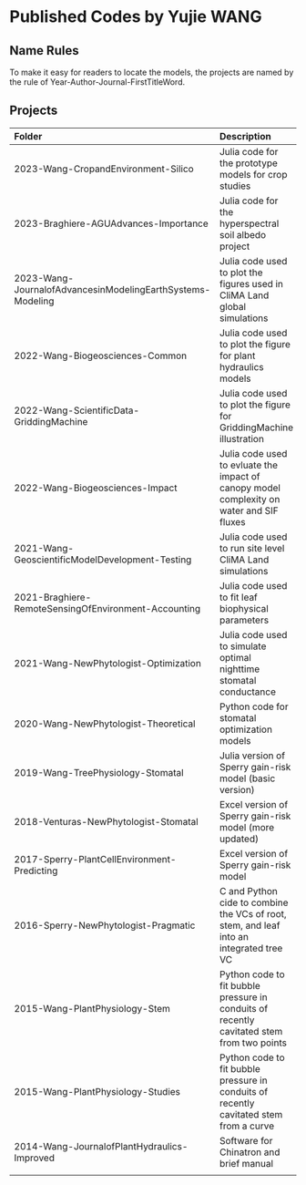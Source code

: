 # Published Codes by Yujie WANG

## Name Rules
To make it easy for readers to locate the models, the projects are named by the rule of Year-Author-Journal-FirstTitleWord.

## Projects
| Folder                                                     | Description                                                                               |
|:-----------------------------------------------------------|:------------------------------------------------------------------------------------------|
| 2023-Wang-CropandEnvironment-Silico                        | Julia code for the prototype models for crop studies                                      |
| 2023-Braghiere-AGUAdvances-Importance                      | Julia code for the hyperspectral soil albedo project                                      |
| 2023-Wang-JournalofAdvancesinModelingEarthSystems-Modeling | Julia code used to plot the figures used in CliMA Land global simulations                 |
| 2022-Wang-Biogeosciences-Common                            | Julia code used to plot the figure for plant hydraulics models                            |
| 2022-Wang-ScientificData-GriddingMachine                   | Julia code used to plot the figure for GriddingMachine illustration                       |
| 2022-Wang-Biogeosciences-Impact                            | Julia code used to evluate the impact of canopy model complexity on water and SIF fluxes  |
| 2021-Wang-GeoscientificModelDevelopment-Testing            | Julia code used to run site level CliMA Land simulations                                  |
| 2021-Braghiere-RemoteSensingOfEnvironment-Accounting       | Julia code used to fit leaf biophysical parameters                                        |
| 2021-Wang-NewPhytologist-Optimization                      | Julia code used to simulate optimal nighttime stomatal conductance                        |
| 2020-Wang-NewPhytologist-Theoretical                       | Python code for stomatal optimization models                                              |
| 2019-Wang-TreePhysiology-Stomatal                          | Julia version of Sperry gain-risk model (basic version)                                   |
| 2018-Venturas-NewPhytologist-Stomatal                      | Excel version of Sperry gain-risk model (more updated)                                    |
| 2017-Sperry-PlantCellEnvironment-Predicting                | Excel version of Sperry gain-risk model                                                   |
| 2016-Sperry-NewPhytologist-Pragmatic                       | C and Python cide to combine the VCs of root, stem, and leaf into an integrated tree VC   |
| 2015-Wang-PlantPhysiology-Stem                             | Python code to fit bubble pressure in conduits of recently cavitated stem from two points |
| 2015-Wang-PlantPhysiology-Studies                          | Python code to fit bubble pressure in conduits of recently cavitated stem from a curve    |
| 2014-Wang-JournalofPlantHydraulics-Improved                | Software for Chinatron and brief manual                                                   |
|||
